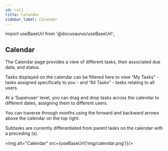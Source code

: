 ```yaml
---
id: cal1
title: Calendar
sidebar_label: Calendar
---
```


import useBaseUrl from '@docusaurus/useBaseUrl';

## Calendar

The Calendar page provides a view of different tasks, their associated due date, and status.

Tasks displayed on the calendar can be filtered here to view “My Tasks” - tasks assigned specifically to you - and “All Tasks” - tasks relating to all users.

At a ‘Superuser’ level, you can drag and drop tasks across the calendar to different dates, assigning them to different users.

You can traverse through months using the forward and backward arrows above the calendar on the top right.

Subtasks are currently differentiated from parent tasks on the calendar with a preceding (s).

<img alt="Calendar" src={useBaseUrl('img/calendar.png')}/>